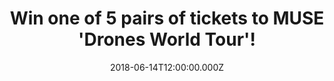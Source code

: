 ---
campaign-uuid: "c-e372edf7-303f-4636-b4c4-a7a585fb2fb5"
type: "Preview"
category: "Tickets"
date: "2018-06-14T12:00:00.000Z"
end-date: "2018-07-04T23:59:00.000Z"
disable-form: false
is_promoted: false
has_entry_page: true
title: "Win one of 5 pairs of tickets to MUSE 'Drones World Tour'!"
competition-description: "<p>Calling all MUSE fans! The British band have announced\
  \ plans to release their ambitious 'Drones World Tour' to cinemas worldwide on July\
  \ 12 and NME AAA want to take you there! We’ve got our hands on 5 pairs of tickets\
  \ to 5 lucky NME AAA members to win to attend the screening at a cinema of their\
  \ choice!</p>\r\n<p>Want to come along with us?</p>"
hero-header: "Win one of 5 pairs of tickets to MUSE 'Drones World Tour'!"
terms-confirmation: "N/A"
banner-img: "https://assets.expresslyapp.com/asset-2037a8e1-5010-4c0d-82d0-b3cd5a251b6b.jpg"
logo-left-href: "http://murraychalmers.com"
logo-left-image: "https://assets.expresslyapp.com/asset-eef2103a-4c33-4950-92ff-481e6b0182c2.jpg"
logo-left-title: "Murray Chalmers PR"
bg-image-hero: "https://assets.expresslyapp.com/asset-4f7199a6-ba6d-4679-9e85-82f791b48b00.jpg"
bg-image-first: "https://assets.expresslyapp.com/asset-d3f9856f-0a0c-4db6-8fff-fe0724cf0797.jpg"
bg-image-second: "https://assets.expresslyapp.com/asset-abc53c5d-92be-49d7-bac6-043363342934.jpg"
bg-image-third: "https://assets.expresslyapp.com/asset-4bc1b421-d0a2-4147-895b-046bac5db537.jpg"
section1-content: "<p>Filmed and recorded over multiple tour dates in 2016, the\_\
  'Drones World Tour'\_will showcase Muse’s career-spanning hits including ‘Psycho’\
  , ‘Madness’, ‘Uprising’, ‘Plug in Baby’, ‘Supermassive Black Hole’ and ‘Knights\
  \ of Cydonia’ amongst others.</p>\r\n<p>The film contains never-before-seen special\
  \ effects, perfectly complimenting the awe inspiring level of creative stage production\
  \ MUSE fans have come to expect, ensuring the ultimate audio / visual sensory experience\
  \ for fans of all ages.</p>"
section2-content: "<p>Alongside exclusive insight from the band talking about the\
  \ creative concept, highlights of the show include autonomous Drones flying across\
  \ the audience, giant projections and intricate, perfectly crafted LED laser works\
  \ that create an eerie, dystopian world.</p>\r\n<p>The New York Times has described\
  \ the MUSE live experience as\_“an endless build-up, heading for one peak after\
  \ another — is what a MUSE concert sets out to deliver by every means available”\
  .</p>"
section3-content: "<p>We know you won't want to miss this amazing opportunity to attend\
  \ this innovative and unforgettable show from MUSE… thanks to NME AAA you could\
  \ be wining one of 5 pairs of tickets to MUSE 'Drones World Tour' to a cinema of\
  \ your choice!</p> \r\n<p>Enter the form below and you could be watching MUSE on\
  \ the big screen!</p>\r\n<p>Good luck!</p>"
entry-title: "Win one of 5 pairs of tickets to MUSE 'Drones World Tour'!"
entry-content: "Enter the draw to win one of 5 pairs of tickets to see MUSE 'Drones\
  \ World Tour' by completing the form below before 23:59 on 4th July 2018."
has-winner: false
prize-description: "One of 5 pairs of tickets to MUSE 'Drones World Tour'!"
special-conditions: "Multiple entries are allowed up to one every day."
---